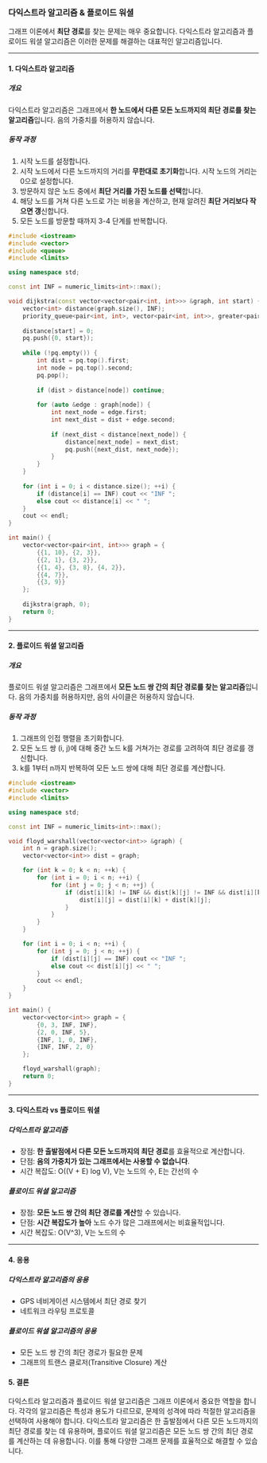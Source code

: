 ### 다익스트라 알고리즘 & 플로이드 워셜
그래프 이론에서 **최단 경로**를 찾는 문제는 매우 중요합니다. 다익스트라 알고리즘과 플로이드 워셜 알고리즘은 이러한 문제를 해결하는 대표적인 알고리즘입니다.



***



#### 1. 다익스트라 알고리즘
##### 개요
다익스트라 알고리즘은 그래프에서 **한 노드에서 다른 모든 노드까지의 최단 경로를 찾는 알고리즘**입니다. 음의 가중치를 허용하지 않습니다.
##### 동작 과정
1. 시작 노드를 설정합니다.
2. 시작 노드에서 다른 노드까지의 거리를 **무한대로 초기화**합니다. 시작 노드의 거리는 0으로 설정합니다.
3. 방문하지 않은 노드 중에서 **최단 거리를 가진 노드를 선택**합니다.
4. 해당 노드를 거쳐 다른 노드로 가는 비용을 계산하고, 현재 알려진 **최단 거리보다 작으면 갱**신합니다.
5. 모든 노드를 방문할 때까지 3-4 단계를 반복합니다.

```cpp
#include <iostream>
#include <vector>
#include <queue>
#include <limits>

using namespace std;

const int INF = numeric_limits<int>::max();

void dijkstra(const vector<vector<pair<int, int>>> &graph, int start) {
    vector<int> distance(graph.size(), INF);
    priority_queue<pair<int, int>, vector<pair<int, int>>, greater<pair<int, int>>> pq;
    
    distance[start] = 0;
    pq.push({0, start});
    
    while (!pq.empty()) {
        int dist = pq.top().first;
        int node = pq.top().second;
        pq.pop();
        
        if (dist > distance[node]) continue;
        
        for (auto &edge : graph[node]) {
            int next_node = edge.first;
            int next_dist = dist + edge.second;
            
            if (next_dist < distance[next_node]) {
                distance[next_node] = next_dist;
                pq.push({next_dist, next_node});
            }
        }
    }
    
    for (int i = 0; i < distance.size(); ++i) {
        if (distance[i] == INF) cout << "INF ";
        else cout << distance[i] << " ";
    }
    cout << endl;
}

int main() {
    vector<vector<pair<int, int>>> graph = {
        {{1, 10}, {2, 3}},
        {{2, 1}, {3, 2}},
        {{1, 4}, {3, 8}, {4, 2}},
        {{4, 7}},
        {{3, 9}}
    };
    
    dijkstra(graph, 0);
    return 0;
}
```




***




#### 2. 플로이드 워셜 알고리즘
##### 개요
플로이드 워셜 알고리즘은 그래프에서 **모든 노드 쌍 간의 최단 경로를 찾는 알고리즘**입니다. 음의 가중치를 허용하지만, 음의 사이클은 허용하지 않습니다.
##### 동작 과정
1. 그래프의 인접 행렬을 초기화합니다.
2. 모든 노드 쌍 (i, j)에 대해 중간 노드 k를 거쳐가는 경로를 고려하여 최단 경로를 갱신합니다.
3. k를 1부터 n까지 반복하여 모든 노드 쌍에 대해 최단 경로를 계산합니다.

```cpp
#include <iostream>
#include <vector>
#include <limits>

using namespace std;

const int INF = numeric_limits<int>::max();

void floyd_warshall(vector<vector<int>> &graph) {
    int n = graph.size();
    vector<vector<int>> dist = graph;

    for (int k = 0; k < n; ++k) {
        for (int i = 0; i < n; ++i) {
            for (int j = 0; j < n; ++j) {
                if (dist[i][k] != INF && dist[k][j] != INF && dist[i][k] + dist[k][j] < dist[i][j]) {
                    dist[i][j] = dist[i][k] + dist[k][j];
                }
            }
        }
    }

    for (int i = 0; i < n; ++i) {
        for (int j = 0; j < n; ++j) {
            if (dist[i][j] == INF) cout << "INF ";
            else cout << dist[i][j] << " ";
        }
        cout << endl;
    }
}

int main() {
    vector<vector<int>> graph = {
        {0, 3, INF, INF},
        {2, 0, INF, 5},
        {INF, 1, 0, INF},
        {INF, INF, 2, 0}
    };

    floyd_warshall(graph);
    return 0;
}

```




***




#### 3. 다익스트라 vs 플로이드 워셜
##### 다익스트라 알고리즘
* 장점: **한 출발점에서 다른 모든 노드까지의 최단 경로**를 효율적으로 계산합니다.
* 단점: **음의 가중치가 있는 그래프에서는 사용할 수 없습니다**.
* 시간 복잡도: O((V + E) log V), V는 노드의 수, E는 간선의 수

##### 플로이드 워셜 알고리즘
* 장점: **모든 노드 쌍 간의 최단 경로를 계산**할 수 있습니다.
* 단점: **시간 복잡도가 높아** 노드 수가 많은 그래프에서는 비효율적입니다.
* 시간 복잡도: O(V^3), V는 노드의 수




***




#### 4. 응용

##### 다익스트라 알고리즘의 응용
* GPS 네비게이션 시스템에서 최단 경로 찾기
* 네트워크 라우팅 프로토콜

##### 플로이드 워셜 알고리즘의 응용
* 모든 노드 쌍 간의 최단 경로가 필요한 문제
* 그래프의 트랜스 클로저(Transitive Closure) 계산

#### 5. 결론
다익스트라 알고리즘과 플로이드 워셜 알고리즘은 그래프 이론에서 중요한 역할을 합니다. 각각의 알고리즘은 특성과 용도가 다르므로, 문제의 성격에 따라 적절한 알고리즘을 선택하여 사용해야 합니다. 다익스트라 알고리즘은 한 출발점에서 다른 모든 노드까지의 최단 경로를 찾는 데 유용하며, 플로이드 워셜 알고리즘은 모든 노드 쌍 간의 최단 경로를 계산하는 데 유용합니다. 이를 통해 다양한 그래프 문제를 효율적으로 해결할 수 있습니다.
